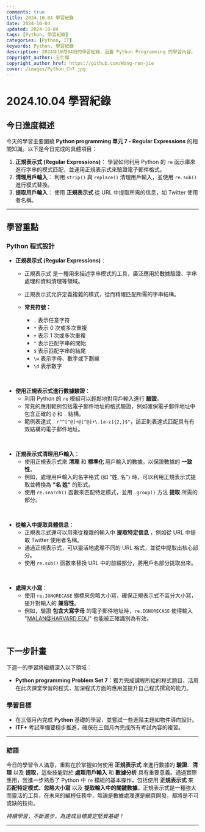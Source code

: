 ```yaml
---
comments: true
title: 2024.10.04 學習紀錄
date: 2024-10-04
updated: 2024-10-04
tags: [Python, 學習紀錄]
categories: [Python, IT]
keywords: Python, 學習紀錄
description: 2024年10月04日的學習紀錄，涵蓋 Python Programming 的學習內容。
copyright_author: 王仁傑
copyright_author_href: https://github.com/Wang-ren-jie
cover: /images/Python_Ch7.jpg
---
```


# 2024.10.04 學習紀錄

## 今日進度概述

今天的學習主要圍繞 **Python programming 單元 7 - Regular Expressions** 的相關知識。以下是今日完成的具體項目：

1. **正規表示式 (Regular Expressions\)**： 學習如何利用 Python 的 `re` 函示庫來進行字串的模式匹配，並運用正規表示式來驗證電子郵件格式。
2. **清理用戶輸入**： 利用 `strip()` 與 `replace()` 清理用戶輸入，並使用 `re.sub()` 進行模式替換。
3. **提取用戶輸入**： 使用 **正規表示式** 從 URL 中提取所需的信息，如 Twitter 使用者名稱。

---

## 學習重點

### Python 程式設計

- **正規表示式 (Regular Expressions\)**：
    - 正規表示式 是一種用來描述字串模式的工具，廣泛應用於數據驗證、字串處理和資料清理等領域。
    - 正規表示式允許定義複雜的模式，從而精確匹配所需的字串結構。
    - **常見符號：**

        - `.` 表示任意字符
        - `*` 表示 0 次或多次重複
        - `+` 表示 1 次或多次重複
        - `^` 表示匹配字串的開始
        - `$` 表示匹配字串的結尾
        - `\w` 表示字母、數字或下劃線
        - `\d` 表示數字

</br>


- **使用正規表示式進行數據驗證**：
    - 利用 Python 的 `re` 模組可以輕鬆地對用戶輸入進行 **驗證**。
    - 常見的應用範例包括電子郵件地址的格式驗證，例如確保電子郵件地址中包含正確的 `@` 和 `.` 結構。
    - 範例表達式：`r"^[^@]+@[^@]+\.[a-z]{2,}$"`，該正則表達式匹配具有有效結構的電子郵件地址。

</br>


- **正規表示式清理用戶輸入**：
    - 使用正規表示式來 **清理** 和 **標準化** 用戶輸入的數據，以保證數據的 **一致性**。
    - 例如，處理用戶輸入的名字格式 (如 "姓, 名") 時，可以利用正規表示式提取並轉換為 **"名 姓"** 的形式。
    - 使用 `re.search()` 函數來匹配特定模式，並用 `.group()` 方法 **提取** 所需的部分。

</br>


- **從輸入中提取具體信息**：
    - 正規表示式還可以用來從複雜的輸入中 **提取特定信息** ，例如從 URL 中提取 Twitter 使用者名稱。
    - 通過正規表示式，可以靈活地處理不同的 URL 格式，並從中提取出核心部分。
    - 使用 `re.sub()` 函數來替換 URL 中的前綴部分，將用戶名部分提取出來。

</br>


- **處理大小寫**：
    - 使用 `re.IGNORECASE` 旗標來忽略大小寫，確保正規表示式不區分大小寫，提升對輸入的 **兼容性**。
    - 例如，驗證 **包含大寫字母** 的電子郵件地址時，`re.IGNORECASE` 使得輸入 "MALAN@HARVARD.EDU" 也能被正確識別為有效。

</br>



## 下一步計畫

下週一的學習將繼續深入以下領域：

- **Python programming Problem Set 7**：獨力完成課程所給的程式題目，活用在此次課堂學習的程式，加深程式方面的應用並提升自己程式撰寫的能力。

### 學習目標

- 在三個月內完成 **Python** 基礎的學習，並嘗試一些進階主題如物件導向設計。
- **ITF+** 考試準備要穩步推進，確保在三個月內完成所有考試內容的複習。

---

### 結語

今日的學習令人滿意，重點在於掌握如何使用 **正規表示式** 來進行數據的 **驗證**、**清理** 以及 **提取**，這些技能對於 **處理用戶輸入** 和 **數據分析** 具有重要意義。通過實際應用，我進一步熟悉了 Python 中 `re` 模組的基本操作，包括使用 **正規表示式** 來 **匹配特定模式**、**忽略大小寫** 以及 **提取輸入中的關鍵數據**。正規表示式是一種強大而靈活的工具，在未來的編程任務中，無論是數據處理還是網頁開發，都將是不可或缺的技術。


_持續學習，不斷進步，為達成目標奠定堅實基礎！_

---
